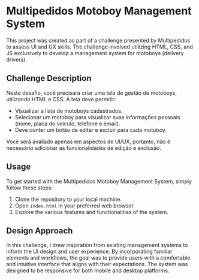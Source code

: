 # Multipedidos Motoboy Management System

This project was created as part of a challenge presented by Multipedidos to assess UI and UX skills. The challenge involved utilizing HTML, CSS, and JS exclusively to develop a management system for motoboys (delivery drivers).

## Challenge Description
Neste desafio, você precisará criar uma tela de gestão de motoboys, utilizando HTML e CSS. A tela deve permitir:

- Visualizar a lista de motoboys cadastrados.
- Selecionar um motoboy para visualizar suas informações pessoais (nome, placa do veículo, telefone e email).
- Deve conter um botão de editar e excluir para cada motoboy.

Você será avaliado apenas em aspectos de UI/UX, portanto, não é necessário adicionar as funcionalidades de edição e exclusão.

## Usage
To get started with the Multipedidos Motoboy Management System, simply follow these steps:

1. Clone the repository to your local machine.
2. Open `index.html` in your preferred web browser.
3. Explore the various features and functionalities of the system.

## Design Approach
In this challenge, I drew inspiration from existing management systems to inform the UI design and user experience. By incorporating familiar elements and workflows, the goal was to provide users with a comfortable and intuitive interface that aligns with their expectations. The system was designed to be responsive for both mobile and desktop platforms.
